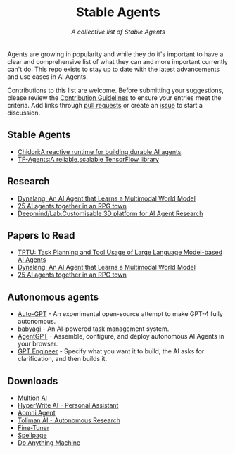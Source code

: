 <div align="center">
    <h1>Stable Agents</h1>
    <i>A collective list of Stable Agents</i>
</div>
<br/>
<br

Agents are growing in popularity and while they do it's important to have a clear and comprehensive list of what they can and more important currently can't do. This repo exists to stay up to date with the latest advancements and use cases in AI Agents.

Contributions to this list are welcome. Before submitting your suggestions, please review the [Contribution Guidelines](CONTRIBUTING.md) to ensure your entries meet the criteria. Add links through [pull requests](https://github.com/plowsai/stableagents/pulls) or create an [issue](https://github.com/plowsai/stableagents/issues) to start a discussion.

## Stable Agents

- [Chidori:A reactive runtime for building durable AI agents](https://github.com/ThousandBirdsInc/chidori.git)
- [TF-Agents:A reliable,scalable TensorFlow library](https://github.com/tensorflow/agents.git)


## Research

- [Dynalang: An AI Agent that Learns a Multimodal World Model](https://www.marktechpost.com/2023/08/07/uc-berkeley-researchers-introduce-dynalang-an-ai-agent-that-learns-a-multimodal-world-model-to-predict-future-text-and-image-representations-and-learns-to-act-from-imagined-model-rollouts/)
- [25 AI agents together in an RPG town](https://arstechnica.com/information-technology/2023/04/surprising-things-happen-when-you-put-25-ai-agents-together-in-an-rpg-town/)
- [Deepmind/Lab:Customisable 3D platform for AI Agent Research](https://github.com/deepmind/lab.git) 

## Papers to Read

- [TPTU: Task Planning and Tool Usage of Large Language Model-based AI Agents](https://huggingface.co/papers/2308.03427)
- [Dynalang: An AI Agent that Learns a Multimodal World Model](https://www.marktechpost.com/2023/08/07/uc-berkeley-researchers-introduce-dynalang-an-ai-agent-that-learns-a-multimodal-world-model-to-predict-future-text-and-image-representations-and-learns-to-act-from-imagined-model-rollouts/)
- [25 AI agents together in an RPG town](https://arstechnica.com/information-technology/2023/04/surprising-things-happen-when-you-put-25-ai-agents-together-in-an-rpg-town/)

## Autonomous agents

- [Auto-GPT](https://github.com/Torantulino/Auto-GPT) - An experimental open-source attempt to make GPT-4 fully autonomous.
- [babyagi](https://github.com/yoheinakajima/babyagi) - An AI-powered task management system.
- [AgentGPT](https://github.com/reworkd/AgentGPT) - Assemble, configure, and deploy autonomous AI Agents in your browser.
- [GPT Engineer](https://github.com/AntonOsika/gpt-engineer) - Specify what you want it to build, the AI asks for clarification, and then builds it.

## Downloads

- [Multion AI](https://www.multion.ai)
- [HyperWrite AI - Personal Assistant](https://hyperwrite.com)
- [Aomni Agent](https://www.aomni.com)
- [Toliman AI - Autonomous Research ](https://tolimanai.com/landing)
- [Fine-Tuner](https://fine-tuner.ai)
- [Spellpage](https://www.spellpage.com)
- [Do Anything Machine](https://www.doanythingmachine.com)

